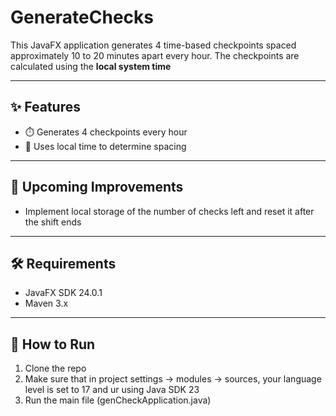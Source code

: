 # GenerateChecks
This JavaFX application generates 4 time-based checkpoints spaced approximately 10 to 20 minutes apart every hour. The checkpoints are calculated using the **local system time**

---

## ✨ Features

- ⏱️ Generates 4 checkpoints every hour
- 📍 Uses local time to determine spacing
---

## 🚧 Upcoming Improvements

- Implement local storage of the number of checks left and reset it after the shift ends

---

## 🛠️ Requirements
- JavaFX SDK 24.0.1
- Maven 3.x
---

## 📂 How to Run

1. Clone the repo
2. Make sure that in project settings -> modules -> sources, your language level is set to 17 and ur using Java SDK 23
4. Run the main file (genCheckApplication.java)
